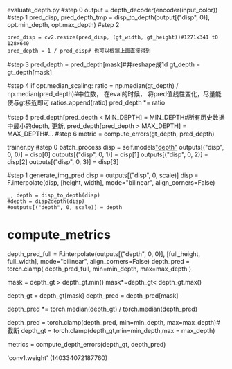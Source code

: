 
evaluate_depth.py
#step 0
	output = depth_decoder(encoder(input_color))
#step 1
	pred_disp, pred_depth_tmp = disp_to_depth(output[("disp", 0)], opt.min_depth, opt.max_depth)
#step 2

 	pred_disp = cv2.resize(pred_disp, (gt_width, gt_height))#1271x341 t0 128x640
    pred_depth = 1 / pred_disp# 也可以根据上面直接得到

#step 3
	pred_depth = pred_depth[mask]#并reshape成1d
	gt_depth = gt_depth[mask]

#step 4
	 if opt.median_scaling:
		ratio = np.median(gt_depth) / np.median(pred_depth)#中位数， 在eval的时候， 将pred值线性变化，尽量能使与gt接近即可
		ratios.append(ratio)
		pred_depth *= ratio

#step 5
 	pred_depth[pred_depth < MIN_DEPTH] = MIN_DEPTH#所有历史数据中最小的depth, 更新,
    pred_depth[pred_depth > MAX_DEPTH] = MAX_DEPTH#...
#step 6
    metric = compute_errors(gt_depth, pred_depth)








trainer.py
#step 0 batch_process
	disp = self.models["depth"](*features)
	outputs[("disp", 0, 0)] = disp[0]
	outputs[("disp", 0, 1)] = disp[1]
	outputs[("disp", 0, 2)] = disp[2]
	outputs[("disp", 0, 3)] = disp[3]

#step 1	generate_img_pred
	disp = outputs[("disp", 0, scale)]
 	disp = F.interpolate(disp, [height, width], mode="bilinear", align_corners=False)

	_, depth = disp_to_depth(disp)
    #depth = disp2depth(disp)
    #outputs[("depth", 0, scale)] = depth


# compute_metrics
 depth_pred_full = F.interpolate(outputs[("depth", 0, 0)], [full_height, full_width], mode="bilinear", align_corners=False)
        depth_pred = torch.clamp(
              depth_pred_full,
              min=min_depth,
              max=max_depth
          )

mask = depth_gt > depth_gt.min()
mask*=depth_gt< depth_gt.max()


depth_gt = depth_gt[mask]
depth_pred = depth_pred[mask]


depth_pred *= torch.median(depth_gt) / torch.median(depth_pred)

depth_pred = torch.clamp(depth_pred, min=min_depth, max=max_depth)#截断
depth_gt = torch.clamp(depth_gt,min=min_depth,max = max_depth)

metrics = compute_depth_errors(depth_gt, depth_pred)



'conv1.weight' (140334072187760)